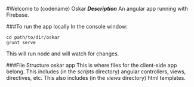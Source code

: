 #Welcome to (codename) Oskar
***Description***
An angular app running with Firebase.

###To run the app locally
In the console window:

    cd path/to/dir/oskar
    grunt serve

This will run node and will watch for changes. 

###File Structure
    oskar
      app
        This is where files for the client-side app belong. 
        This includes (in the *scripts* directory) angular controllers, views, directives, etc.
        This also includes (in the *views* directory) html templates. 

